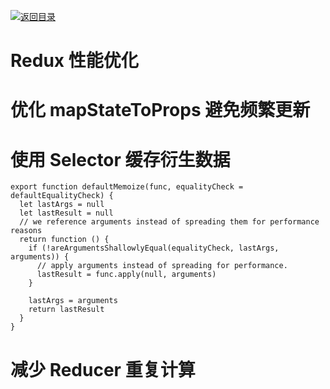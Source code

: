 [![返回目录](https://parg.co/US3)](https://parg.co/UGZ) 
 
# Redux 性能优化

# 优化 mapStateToProps 避免频繁更新

# 使用 Selector 缓存衍生数据

```
export function defaultMemoize(func, equalityCheck = defaultEqualityCheck) {
  let lastArgs = null
  let lastResult = null
  // we reference arguments instead of spreading them for performance reasons
  return function () {
    if (!areArgumentsShallowlyEqual(equalityCheck, lastArgs, arguments)) {
      // apply arguments instead of spreading for performance.
      lastResult = func.apply(null, arguments)
    }

    lastArgs = arguments
    return lastResult
  }
}
```

# 减少 Reducer 重复计算
